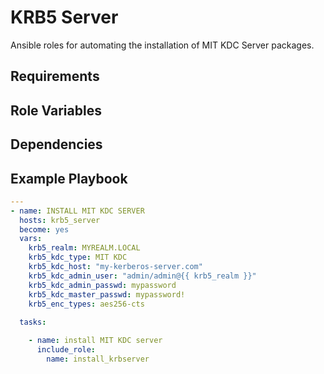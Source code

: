 # KRB5 Server

Ansible roles for automating the installation of MIT KDC Server packages.

## Requirements

## Role Variables

## Dependencies

## Example Playbook

```yml
---
- name: INSTALL MIT KDC SERVER
  hosts: krb5_server
  become: yes
  vars:
    krb5_realm: MYREALM.LOCAL
    krb5_kdc_type: MIT KDC
    krb5_kdc_host: "my-kerberos-server.com"
    krb5_kdc_admin_user: "admin/admin@{{ krb5_realm }}"
    krb5_kdc_admin_passwd: mypassword
    krb5_kdc_master_passwd: mypassword!
    krb5_enc_types: aes256-cts
  
  tasks:

    - name: install MIT KDC server
      include_role:
        name: install_krbserver
```

